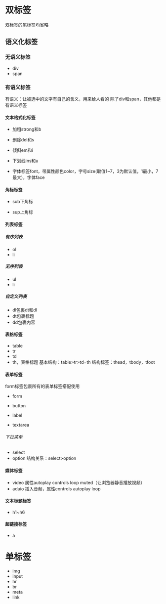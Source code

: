 # 双标签

双标签的尾标签均省略


## 语义化标签
### 无语义标签
- div
- span 
### 有语义标签
有语义：让被选中的文字有自己的含义，用来给人看的
除了div和span，其他都是有语义标签
#### 文本格式化标签

- 加粗strong和b

- 删除del和s

- 倾斜em和i

- 下划线ins和u

- 字体标签font，带属性颜色color，字号size(取值1~7，3为默认值，1最小，7最大)，字体face

#### 角标标签
- sub下角标

- sup上角标

#### 列表标签
##### 有序列表
- ol
- li
##### 无序列表
- ul
- li
##### 自定义列表
- dl包裹dt和dl
- dt包裹标题
- dd包裹内容
#### 表格标签
- table
- tr
- td
- th，表格标题
基本结构：table>tr>td=th
结构标签：thead，tbody，tfoot
#### 表单标签
form标签包裹所有的表单标签搭配使用
- form

- button

- label

- textarea

###### 下拉菜单
- select
- option
结构关系：select>option
#### 媒体标签

- video 属性autoplay controls loop muted（让浏览器静音播放视频）
- aduio 插入音频，属性controls autoplay loop

#### 文本标题标签
- h1~h6
#### 超链接标签
- a

# 单标签

- img
- input
- hr
- br
- meta
- link
